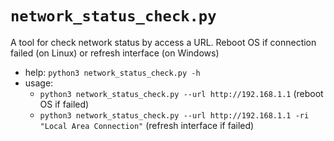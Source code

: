 # `network_status_check.py`

A tool for check network status by access a URL. Reboot OS if connection failed (on Linux) or refresh interface (on Windows)

* help: `python3 network_status_check.py -h`
* usage: 
    * `python3 network_status_check.py --url http://192.168.1.1` (reboot OS if failed)
    * `python3 network_status_check.py --url http://192.168.1.1 -ri "Local Area Connection"` (refresh interface if failed)
    